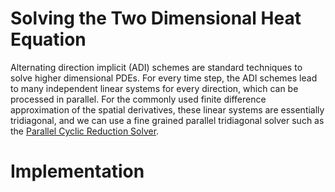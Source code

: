 # Solving the Two Dimensional Heat Equation 

Alternating direction implicit (ADI) schemes are standard techniques to solve higher dimensional PDEs.
For every time step, the ADI schemes lead to many independent linear systems for every direction, which
can be processed in parallel. For the commonly used finite difference approximation of
the spatial derivatives, these linear systems are essentially tridiagonal, and we can use a fine grained parallel
tridiagonal solver such as the [Parallel Cyclic Reduction Solver](examples/tridiag_solver/index.html).


# Implementation


